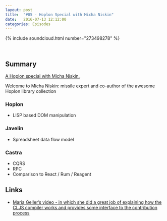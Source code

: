 ```yaml
---
layout: post
title:  "#05 - Hoplon Special with Micha Niskin"
date:   2016-07-13 12:12:00
categories: Episodes
---
```


{% include soundcloud.html number="273498278" %}

<br>

## Summary
<a href="http://hoplon.io/" target="_blank">A Hoplon special with Micha Niskin.</a>

Welcome to Micha Niskin: missile expert and co-author of the awesome Hoplon library collection

### Hoplon

- LISP based DOM manipulation

### Javelin

- Spreadsheet data flow model

### Castra

- CQRS
- RPC
- Comparison to React / Rum / Reagent

## Links

- <a href="https://www.youtube.com/watch?v=Elg17s_nwDg" 
    target="_blank">Maria Geller’s video - in which she did a great job of explaining how the CLJS compiler 
        works and provides some interface to the contribution process</a>


